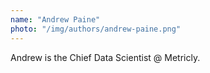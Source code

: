 ```yaml
---
name: "Andrew Paine"
photo: "/img/authors/andrew-paine.png"
---
```

Andrew is the Chief Data Scientist @ Metricly.
